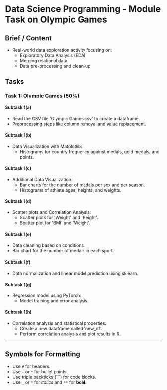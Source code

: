 # Data Science Programming - Module Task on Olympic Games

## Brief / Content

- Real-world data exploration activity focusing on:
  - Exploratory Data Analysis (EDA)
  - Merging relational data
  - Data pre-processing and clean-up

## Tasks

### Task 1: Olympic Games (50%)

#### Subtask 1(a)

- Read the CSV file 'Olympic Games.csv' to create a dataframe.
- Preprocessing steps like column removal and value replacement.

#### Subtask 1(b)

- Data Visualization with Matplotlib:
  - Histograms for country frequency against medals, gold medals, and points.

#### Subtask 1(c)

- Additional Data Visualization:
  - Bar charts for the number of medals per sex and per season.
  - Histograms of athlete ages, heights, and weights.

#### Subtask 1(d)

- Scatter plots and Correlation Analysis:
  - Scatter plots for 'Weight' and 'Height'.
  - Scatter plot for 'BMI' and 'Weight'.
  
#### Subtask 1(e)

- Data cleaning based on conditions.
- Bar chart for the number of medals in each sport.

#### Subtask 1(f)

- Data normalization and linear model prediction using sklearn.

#### Subtask 1(g)

- Regression model using PyTorch:
  - Model training and error analysis.

#### Subtask 1(h)

- Correlation analysis and statistical properties:
  - Create a new dataframe called 'new_df'.
  - Perform correlation analysis and plot results in R.

---

## Symbols for Formatting

- Use `#` for headers.
- Use `-` or `*` for bullet points.
- Use triple backticks (```) for code blocks.
- Use `_` or `*` for _italics_ and `**` for **bold**.

